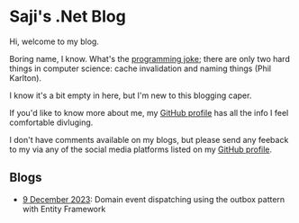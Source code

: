 # Saji's .Net Blog

Hi, welcome to my blog.

Boring name, I know.  What's the [programming joke](https://martinfowler.com/bliki/TwoHardThings.html); there are only two hard things in computer science: cache invalidation and naming things (Phil Karlton).

I know it's a bit empty in here, but I'm new to this blogging caper.

If you'd like to know more about me, my [GitHub profile](https://github.com/TheMagnificent11) has all the info I feel comfortable divluging.

I don't have comments available on my blogs, but please send any feeback to my via any of the social media platforms listed on my [GitHub profile](https://github.com/TheMagnificent11).

## Blogs

* [9 December 2023](./_posts/2023-12-09-domain-event-dispatching-with-ef.md): Domain event dispatching using the outbox pattern with Entity Framework
